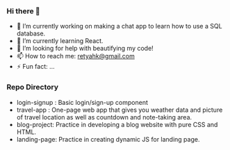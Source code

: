 ### Hi there 👋

- 🔭 I’m currently working on making a chat app to learn how to use a SQL database.
- 🌱 I’m currently learning React.
- 🤔 I’m looking for help with beautifying my code!
- 📫 How to reach me: retyahk@gmail.com
- ⚡ Fun fact: ...

### Repo Directory

- login-signup : Basic login/sign-up component
- travel-app : One-page web app that gives you weather data and picture of travel location as well as countdown and note-taking area.
- blog-project: Practice in developing a blog website with pure CSS and HTML.
- landing-page: Practice in creating dynamic JS for landing page.
